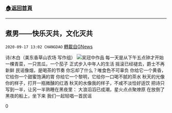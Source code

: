 ###  [:house:返回首頁](https://github.com/ourhimalayas/txt)
---

## 煮男——快乐灭共，文化灭共
`2020-09-17 13:02 CHANGDAO` [轉載自GNews](https://gnews.org/zh-hant/364272/)

诗/木白（美东香草山农场 写作组）
![](https://s3.amazonaws.com/gnews-media-offload/wp-content/uploads/2020/09/17125506/WhatsApp-Image-2020-09-17-at-20.38.20.jpeg)吴冠中作品
每一天是从下午五点钟才开始
一棵青菜，一只苦瓜，一个茄子
正式步入中年人的生活
摇滚已经褪去，爵士不再新鲜
民谣像烟，是喝茶的节奏
你忘却了什么？唯食色不可辜负
你给它一个黄昏，它给你一个甜蜜饱满的胃
你给它一个黎明，它给你一口喝不腻的茶水
秋天的光像你的样子，打开一瓶微醺的红酒
秋天的水像我的样子，不咸不淡恰好适饮
把诗只写到一半，让另一半熟睡在黑夜里：
大浪滔滔已成潮，星火点点聚燎原
在放倒了黑夜的船上，坐下来
我们一起轻唱一首民谣

0
